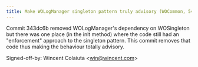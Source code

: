 ```yaml
---
title: Make WOLogManager singleton pattern truly advisory (WOCommon, 545d56c)
---
```


Commit 343dc6b removed WOLogManager's dependency on WOSingleton but there was one place (in the init method) where the code still had an "enforcement" approach to the singleton pattern. This commit removes that code thus making the behaviour totally advisory.

Signed-off-by: Wincent Colaiuta &lt;win@wincent.com&gt;
